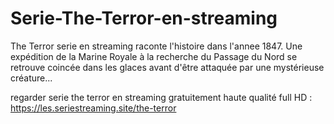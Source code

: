 # Serie-The-Terror-en-streaming
The Terror serie en streaming raconte l'histoire dans l'annee 1847. Une expédition de la Marine Royale à la recherche du Passage du Nord se retrouve coincée dans les glaces avant d'être attaquée par une mystérieuse créature...

regarder serie the terror en streaming gratuitement haute qualité full HD :
https://les.seriestreaming.site/the-terror
